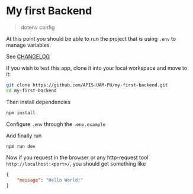 # My first Backend
> dotenv config

At this point you should be able to run the project that is using `.env` to manage variables.

See [CHANGELOG](./CHANGELOG.md)

If you wish to test this app, clone it into your local workspace and move to it:

```sh
git clone https://github.com/APIS-UAM-PU/my-first-backend.git
cd my-first-backend
```

Then install dependencies

```sh
npm install
```

Configure `.env` through the `.env.example`

And finally run
```sh
npm run dev
```

Now if you request in the browser or any http-request tool `http://localhost:<port>/`, you should get something like

```json
{
    "message": "Hello World!"
}
```